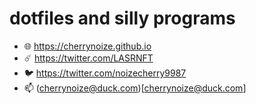 # dotfiles and silly programs

- 🌐 https://cherrynoize.github.io
- ☄️ https://twitter.com/LASRNFT
- 🐦 https://twitter.com/noizecherry9987
- 📫 (cherrynoize@duck.com)[cherrynoize@duck.com]
